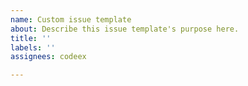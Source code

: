 ```yaml
---
name: Custom issue template
about: Describe this issue template's purpose here.
title: ''
labels: ''
assignees: codeex

---
```



